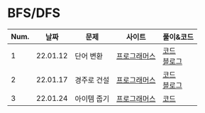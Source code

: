 # BFS/DFS

| Num. | 날짜     | 문제        | 사이트                                                       | 풀이&코드                                                    |
| ---- | -------- | ----------- | ------------------------------------------------------------ | ------------------------------------------------------------ |
| 1    | 22.01.12 | 단어 변환   | [프로그래머스](https://programmers.co.kr/learn/courses/30/lessons/43163) | [코드](./단어변환.cpp)<br>[블로그](https://bba-dda.tistory.com/118) |
| 2    | 22.01.17 | 경주로 건설 | [프로그래머스](https://programmers.co.kr/learn/courses/30/lessons/67259) | [코드](./경주로_건설.cpp)<br>[블로그](https://bba-dda.tistory.com/119) |
| 3    | 22.01.24 | 아이템 줍기 | [프로그래머스](https://programmers.co.kr/learn/courses/30/lessons/87694) | [코드](./아이템줍기.cpp)                                     |

